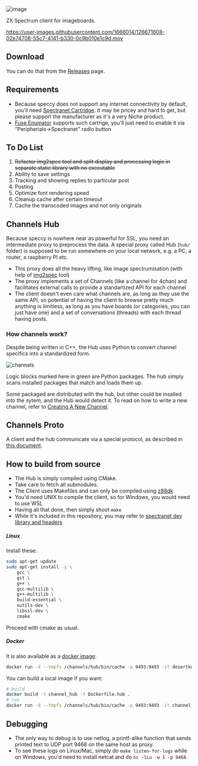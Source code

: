 ![image](https://user-images.githubusercontent.com/1666014/126013799-b499d24f-88e2-42b0-8d3d-c77991c4f9ac.png)

ZX Spectrum client for imageboards.

https://user-images.githubusercontent.com/1666014/126671608-02e74708-55c7-4141-b330-0c9b010e1c9d.mov

## Download

You can do that from the [Releases](https://github.com/the-channels/channels/releases) page.

## Requirements
* Because speccy does not support any internet connectivity by default, you'll need [Spectranet Cartridge](https://www.bytedelight.com/?page_id=3515). It may be pricey and hard to get, but please support the manufacturer as it's a very Niche product.
* [Fuse Enumator](http://fuse-emulator.sourceforge.net/) supports such cartrige, you'll just need to enable it via "Peripherials->Spectranet" radio button

## To Do List
1. ~~Refactor img2spec tool and split display and processing logic in separate static
   library with no executable~~
2. Ability to save settings
3. Tracking and showing replies to particular post
4. Posting
5. Optimize font rendering speed
6. Cleanup cache after certain timeout
7. Cache the transcoded images and not only originals

## Channels Hub
Because speccy is nowhere near as powerful for SSL, you need an intermediate proxy to preprocess the data.
A special proxy called Hub (`hub/` folder) is supposed to be run somewhere on your local network, e.g. a PC, a router, a raspberry PI etc.

* This proxy does all the heavy lifting, like image spectrumisation (with help of [img2spec](https://github.com/the-channels/img2spec) tool)
* The proxy implements a set of Channels (like a channel for 4chan) and facilitates external calls to provide a standartized API for each channel
* The client doesn't even care what channels are, as long as they use the same API, so potential of having the client to browse pretty much anything is limitless, as long as you have boards (or categories, you can just have one) and a set of conversations (threads) with each thread having posts.

### How channels work?

Despite being written in C++, the Hub uses Python to convert channel specifics into
a standardized form.

![channels](https://user-images.githubusercontent.com/1666014/127716547-670110c4-4c16-47a9-8a72-954963ec54fc.png)

Logic blocks marked here in green are Python packages.
The hub simply scans installed packages that match and loads them up.

Some packaged are distributed with the hub, but other could be insalled into the sytem,
and the Hub would detect it. To read on how to write a new channel, refer to [Creating A New Channel](NewChannel.md).

## Channels Proto
A client and the hub communicate via a special protocol, as described in [this document](./proto/Readme.md).

## How to build from source
* The Hub is simply compiled using CMake. 
* Take care to fetch all submodules.
* The Client uses Makefiles and can only be compiled using [z88dk](https://github.com/z88dk/z88dk)
* You'd need UNIX to compile the client, so for Windows, you would need to use WSL
* Having all that done, then simply shoot `make`
* While it's included in this repository, 
  you may refer to [spectranet dev library and headers](https://github.com/spectrumero/spectranet)

##### Linux
Install these:
```bash
sudo apt-get update
sudo apt-get install -y \
    gcc \
    git \
    g++ \
    gcc-multilib \
    g++-multilib \
    build-essential \
    xutils-dev \
    libssl-dev \
    cmake
```
Proceed with cmake as usual.

##### Docker
It is also available as a [docker image](https://hub.docker.com/repository/docker/desertkun/channels-hub):
```bash
docker run -d --tmpfs /channels/hub/bin/cache -p 9493:9493 -it desertkun/channels-hub:latest
```
You can build a local image if you want:
```bash
# build
docker build -t channel_hub -f Dockerfile.hub .
# run
docker run -d --tmpfs /channels/hub/bin/cache -p 9493:9493 -it channel_hub
```

## Debugging
* The only way to debug is to use netlog, a printf-alike function that
sends printed text to UDP port 9468 on the same host as proxy.
* To see these logs on Linux/Mac, simply do `make listen-for-logs` while
on Windows, you'd need to install netcat and do `nc -lLu -w 1 -p 9468`.
